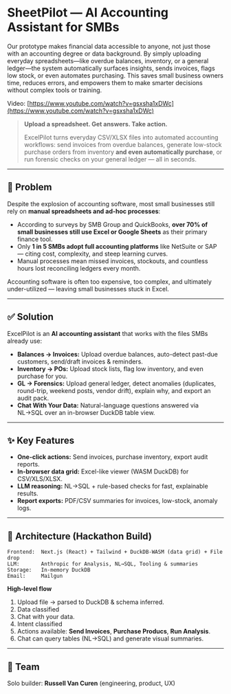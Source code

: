 # SheetPilot — AI Accounting Assistant for SMBs

Our prototype makes financial data accessible to anyone, not just those with an accounting degree or data background. By simply uploading everyday spreadsheets—like overdue balances, inventory, or a general ledger—the system automatically surfaces insights, sends invoices, flags low stock, or even automates purchasing. This saves small business owners time, reduces errors, and empowers them to make smarter decisions without complex tools or training.

Video: [https://www.youtube.com/watch?v=gsxsha1xDWc](https://www.youtube.com/watch?v=gsxsha1xDWc)

> **Upload a spreadsheet. Get answers. Take action.**
>
> ExcelPilot turns everyday CSV/XLSX files into automated accounting workflows: send invoices from overdue balances, generate low-stock purchase orders from inventory **and even automatically purchase**, or run forensic checks on your general ledger — all in seconds.

---

## 🎯 Problem

Despite the explosion of accounting software, most small businesses still rely on **manual spreadsheets and ad-hoc processes**:

* According to surveys by SMB Group and QuickBooks, **over 70% of small businesses still use Excel or Google Sheets** as their primary finance tool.
* Only **1 in 5 SMBs adopt full accounting platforms** like NetSuite or SAP — citing cost, complexity, and steep learning curves.
* Manual processes mean missed invoices, stockouts, and countless hours lost reconciling ledgers every month.

Accounting software is often too expensive, too complex, and ultimately under-utilized — leaving small businesses stuck in Excel.

---

## ✅ Solution

ExcelPilot is an **AI accounting assistant** that works with the files SMBs already use:

* **Balances → Invoices:** Upload overdue balances, auto-detect past-due customers, send/draft invoices & reminders.
* **Inventory → POs:** Upload stock lists, flag low inventory, and even purchase for you.
* **GL → Forensics:** Upload general ledger, detect anomalies (duplicates, round-trip, weekend posts, vendor drift), explain why, and export an audit pack.
* **Chat With Your Data:** Natural-language questions answered via NL→SQL over an in-browser DuckDB table view.

---

## ✨ Key Features

* **One-click actions:** Send invoices, purchase inventory, export audit reports.
* **In-browser data grid:** Excel-like viewer (WASM DuckDB) for CSV/XLS/XLSX.
* **LLM reasoning:** NL→SQL + rule-based checks for fast, explainable results.
* **Report exports:** PDF/CSV summaries for invoices, low-stock, anomaly logs.

---

## 🧱 Architecture (Hackathon Build)

```
Frontend:  Next.js (React) + Tailwind + DuckDB-WASM (data grid) + File drop
LLM:       Anthropic for Analysis, NL→SQL, Tooling & summaries
Storage:   In-memory DuckDB
Email:     Mailgun
```

**High-level flow**

1. Upload file → parsed to DuckDB & schema inferred.
2. Data classified 
3. Chat with your data.
4. Intent classified
5. Actions available: **Send Invoices**, **Purchase Producs**, **Run Analysis**.
6. Chat can query tables (NL→SQL) and generate visual summaries.

---

## 👥 Team

Solo builder: **Russell Van Curen** (engineering, product, UX)

